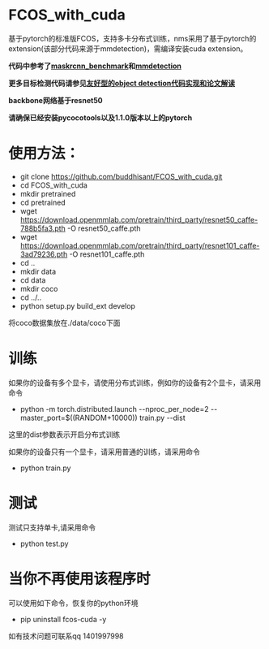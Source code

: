 # FCOS_with_cuda
基于pytorch的标准版FCOS，支持多卡分布式训练，nms采用了基于pytorch的extension(该部分代码来源于mmdetection)，需编译安装cuda extension。

**代码中参考了[maskrcnn_benchmark](https://github.com/facebookresearch/maskrcnn-benchmark)和[mmdetection](https://github.com/open-mmlab/mmdetection)**

**更多目标检测代码请参见[友好型的object detection代码实现和论文解读](https://blog.csdn.net/gongyi_yf/article/details/109660890)**

**backbone网络基于resnet50**

**请确保已经安装pycocotools以及1.1.0版本以上的pytorch**

# 使用方法：
- git clone https://github.com/buddhisant/FCOS_with_cuda.git
- cd FCOS_with_cuda
- mkdir pretrained
- cd pretrained
- wget https://download.openmmlab.com/pretrain/third_party/resnet50_caffe-788b5fa3.pth -O resnet50_caffe.pth
- wget https://download.openmmlab.com/pretrain/third_party/resnet101_caffe-3ad79236.pth -O resnet101_caffe.pth
- cd ..
- mkdir data
- cd data
- mkdir coco
- cd ../..
- python setup.py build_ext develop

将coco数据集放在./data/coco下面

# 训练
如果你的设备有多个显卡，请使用分布式训练，例如你的设备有2个显卡，请采用命令
- python -m torch.distributed.launch --nproc_per_node=2 --master_port=$((RANDOM+10000)) train.py --dist

这里的dist参数表示开启分布式训练

如果你的设备只有一个显卡，请采用普通的训练，请采用命令
- python train.py

# 测试
测试只支持单卡,请采用命令
- python test.py

# 当你不再使用该程序时
可以使用如下命令，恢复你的python环境
- pip uninstall fcos-cuda -y

如有技术问题可联系qq 1401997998
